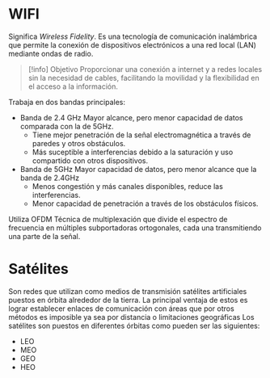 # WIFI
Significa *Wireless Fidelity*. Es una tecnología de comunicación inalámbrica que permite la conexión de dispositivos electrónicos a una red local (LAN) mediante ondas de radio.
> [!info] Objetivo
> Proporcionar una conexión a internet y a redes locales sin la necesidad de cables, facilitando la movilidad y la flexibilidad en el acceso a la información.

Trabaja en dos bandas principales:
- Banda de 2.4 GHz
	Mayor alcance, pero menor capacidad de datos comparada con la de 5GHz.
	- Tiene mejor penetración de la señal electromagnética a través de paredes y otros obstáculos.
	- Más suceptible a interferencias debido a la saturación y uso compartido con otros dispositivos.
- Banda de 5GHz
	Mayor capacidad de datos, pero menor alcance que la banda de 2.4GHz
	- Menos congestión y más canales disponibles, reduce las interferencias.
	- Menor capacidad de penetración a través de los obstáculos físicos.

Utiliza OFDM Técnica de multiplexación que divide el espectro de frecuencia en múltiples subportadoras ortogonales, cada una transmitiendo una parte de la señal.
# Satélites
Son redes que utilizan como medios de transmisión satélites artificiales puestos en órbita alrededor de la tierra. La principal ventaja de estos es lograr establecer enlaces de comunicación con áreas que por otros métodos es imposible ya sea por distancia o limitaciones geográficas
Los satélites son puestos en diferentes órbitas como pueden ser las siguientes:
- LEO 
- MEO 
- GEO 
- HEO